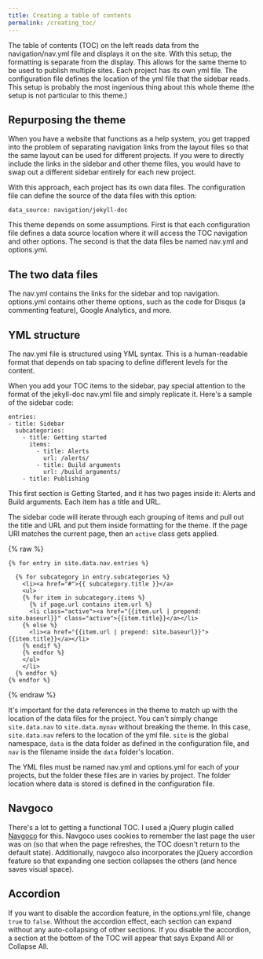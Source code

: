 ```yaml
---
title: Creating a table of contents
permalink: /creating_toc/
---
```


The table of contents (TOC) on the left reads data from the navigation/nav.yml file and displays it on the site. With this setup, the formatting is separate from the display. This allows for the same theme to be used to publish multiple sites. Each project has its own yml file. The configuration file defines the location of the yml file that the sidebar reads. This setup is probably the most ingenious thing about this whole theme (the setup is not particular to this theme.)

## Repurposing the theme

When you have a website that functions as a help system, you get trapped into the problem of separating navigation links from the layout files so that the same layout can be used for different projects. If you were to directly include the links in the sidebar and other theme files, you would have to swap out a different sidebar entirely for each new project.

With this approach, each project has its own data files. The configuration file can define the source of the data files with this option: 

```
data_source: navigation/jekyll-doc
```

This theme depends on some assumptions. First is that each configuration file defines a data source location where it will access the TOC navigation and other options. The second is that the data files be named nav.yml and options.yml. 

## The two data files

The nav.yml contains the links for the sidebar and top navigation. options.yml contains other theme options, such as the code for Disqus (a commenting feature), Google Analytics, and more. 

## YML structure

The nav.yml file is structured using YML syntax. This is a human-readable format that depends on tab spacing to define different levels for the content. 

When you add your TOC items to the sidebar, pay special attention to the format of the jekyll-doc nav.yml file and simply replicate it. Here's a sample of the sidebar code:

```
entries:
- title: Sidebar
  subcategories:
    - title: Getting started
      items:
        - title: Alerts
          url: /alerts/
        - title: Build arguments
          url: /build_arguments/
    - title: Publishing
```

This first section is Getting Started, and it has two pages inside it: Alerts and Build arguments. Each item has a title and URL. 

The sidebar code will iterate through each grouping of items and pull out the title and URL and put them inside formatting for the theme. If the page URl matches the current page, then an `active` class gets applied.

{% raw %}

```liquid
{% for entry in site.data.nav.entries %}
  
  {% for subcategory in entry.subcategories %}
    <li><a href="#">{{ subcategory.title }}</a>
    <ul>
    {% for item in subcategory.items %}
      {% if page.url contains item.url %}
      <li class="active"><a href="{{item.url | prepend: site.baseurl}}" class="active">{{item.title}}</a></li>
    {% else %}
      <li><a href="{{item.url | prepend: site.baseurl}}">{{item.title}}</a></li>
    {% endif %}
    {% endfor %}
    </ul>
    </li>
  {% endfor %}
{% endfor %}
```
{% endraw %}


It's important for the data references in the theme to match up with the location of the data files for the project. You can't simply change `site.data.nav` to `site.data.mynav` without breaking the theme. In this case, `site.data.nav` refers to the location of the yml file. `site` is the global namespace, `data` is the data folder as defined in the configuration file, and `nav` is the filename inside the `data` folder's location.

The YML files must be named nav.yml and options.yml for each of your projects, but the folder these files are in varies by project. The folder location where data is stored is defined in the configuration file. 

## Navgoco

There's a lot to getting a functional TOC. I used a jQuery plugin called [Navgoco](http://apps.komposta.net/jquery/navgoco/demo/) for this. Navgoco uses cookies to remember the last page the user was on (so that when the page refreshes, the TOC doesn't return to the default state). Additionally, navgoco also incorporates the jQuery accordion feature so that expanding one section collapses the others (and hence saves visual space).

## Accordion

If you want to disable the accordion feature, in the options.yml file, change `true` to `false`. Without the accordion effect, each section can expand without any auto-collapsing of other sections. If you disable the accordion, a section at the bottom of the TOC will appear that says Expand All or Collapse All.

